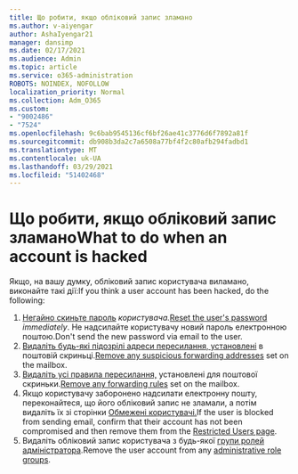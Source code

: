 ```yaml
---
title: Що робити, якщо обліковий запис зламано
ms.author: v-aiyengar
author: AshaIyengar21
manager: dansimp
ms.date: 02/17/2021
ms.audience: Admin
ms.topic: article
ms.service: o365-administration
ROBOTS: NOINDEX, NOFOLLOW
localization_priority: Normal
ms.collection: Adm_O365
ms.custom:
- "9002486"
- "7524"
ms.openlocfilehash: 9c6bab9545136cf6bf26ae41c3776d6f7892a81f
ms.sourcegitcommit: db908b3da2c7a6508a77bf4f2c80afb294fadbd1
ms.translationtype: MT
ms.contentlocale: uk-UA
ms.lasthandoff: 03/29/2021
ms.locfileid: "51402468"
---
```

# <a name="what-to-do-when-an-account-is-hacked"></a><span data-ttu-id="75d24-102">Що робити, якщо обліковий запис зламано</span><span class="sxs-lookup"><span data-stu-id="75d24-102">What to do when an account is hacked</span></span>

<span data-ttu-id="75d24-103">Якщо, на вашу думку, обліковий запис користувача виламано, виконайте такі дії:</span><span class="sxs-lookup"><span data-stu-id="75d24-103">If you think a user account has been hacked, do the following:</span></span>

1. <span data-ttu-id="75d24-104">[Негайно скиньте пароль](https://go.microsoft.com/fwlink/?linkid=2103704) *користувача.*</span><span class="sxs-lookup"><span data-stu-id="75d24-104">[Reset the user's password](https://go.microsoft.com/fwlink/?linkid=2103704) *immediately*.</span></span> <span data-ttu-id="75d24-105">Не надсилайте користувачу новий пароль електронною поштою.</span><span class="sxs-lookup"><span data-stu-id="75d24-105">Don't send the new password via email to the user.</span></span>
1. <span data-ttu-id="75d24-106">[Видаліть будь-які підозрілі адреси пересилання, установлені](https://go.microsoft.com/fwlink/?linkid=2103705) в поштовій скриньці.</span><span class="sxs-lookup"><span data-stu-id="75d24-106">[Remove any suspicious forwarding addresses](https://go.microsoft.com/fwlink/?linkid=2103705) set on the mailbox.</span></span>
1. <span data-ttu-id="75d24-107">[Видаліть усі правила пересилання,](https://go.microsoft.com/fwlink/?linkid=2103706) установлені для поштової скриньки.</span><span class="sxs-lookup"><span data-stu-id="75d24-107">[Remove any forwarding rules](https://go.microsoft.com/fwlink/?linkid=2103706) set on the mailbox.</span></span>
1. <span data-ttu-id="75d24-108">Якщо користувачу заборонено надсилати електронну пошту, переконайтеся, що його обліковий запис не зламали, а потім видаліть їх зі сторінки [Обмежені користувачі.](https://go.microsoft.com/fwlink/?linkid=2103706)</span><span class="sxs-lookup"><span data-stu-id="75d24-108">If the user is blocked from sending email, confirm that their account has not been compromised and then remove them from the [Restricted Users page](https://go.microsoft.com/fwlink/?linkid=2103706).</span></span>
1. <span data-ttu-id="75d24-109">Видаліть обліковий запис користувача з будь-якої [групи ролей адміністратора](https://go.microsoft.com/fwlink/?linkid=2092294).</span><span class="sxs-lookup"><span data-stu-id="75d24-109">Remove the user account from any [administrative role groups](https://go.microsoft.com/fwlink/?linkid=2092294).</span></span>